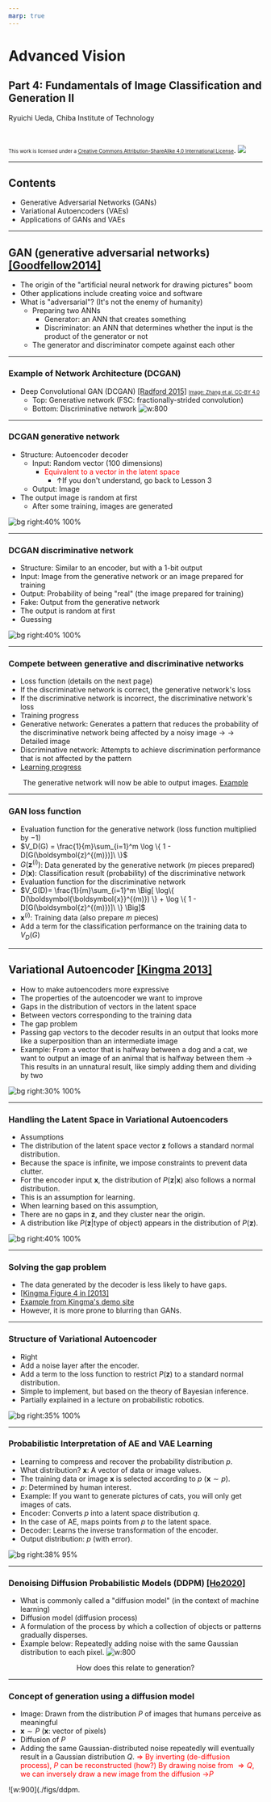 ```yaml
---
marp: true
---
```


<!-- footer: "Advanced Vision, Part 3" -->

# Advanced Vision

## Part 4: Fundamentals of Image Classification and Generation II

Ryuichi Ueda, Chiba Institute of Technology

<br />

<span style="font-size:70%">This work is licensed under a </span>[<span style="font-size:70%">Creative Commons Attribution-ShareAlike 4.0 International License</span>](https://creativecommons.org/licenses/by-sa/4.0/).
![](https://i.creativecommons.org/l/by-sa/4.0/88x31.png)

---

<!-- paginate: true -->

## Contents

- Generative Adversarial Networks (GANs)
- Variational Autoencoders (VAEs)
- Applications of GANs and VAEs

---

## GAN (generative adversarial networks) [[Goodfellow2014]](https://papers.nips.cc/paper_files/paper/2014/file/f033ed80deb0234979a61f95710dbe25-Paper.pdf)

- The origin of the "artificial neural network for drawing pictures" boom
- Other applications include creating voice and software
- What is "adversarial"? (It's not the enemy of humanity)
    - Preparing two ANNs
        - Generator: an ANN that creates something
        - Discriminator: an ANN that determines whether the input is the product of the generator or not
    - The generator and discriminator compete against each other

---

### Example of Network Architecture (DCGAN)

- Deep Convolutional GAN ​​(DCGAN) [[Radford 2015]](https://arxiv.org/pdf/1511.06434) <a href="https://www.researchgate.net/figure/The-architecture-of-the-generator-and-the-discriminator-in-a-DCGAN-model-FSC-is-the_fig4_343597759"><span style="font-size:70%">Image: Zhang et al. CC-BY 4.0</span></a>
    - Top: Generative network (FSC: fractionally-strided convolution)</span>
    - Bottom: Discriminative network
![w:800](./figs/dcgan-cc-by-4.0-by_zhang.png)

---

### DCGAN generative network

- Structure: Autoencoder decoder
    - Input: Random vector (100 dimensions)
        - <span style="color:red">Equivalent to a vector in the latent space</span>
            - ↑If you don't understand, go back to Lesson 3
    - Output: Image
- The output image is random at first
    - After some training, images are generated

![bg right:40% 100%](./figs/dcgan-cc-by-4.0-by_zhang.png)

---

### DCGAN discriminative network

- Structure: Similar to an encoder, but with a 1-bit output
- Input: Image from the generative network or an image prepared for training
- Output: Probability of being "real" (the image prepared for training)
- Fake: Output from the generative network
- The output is random at first
- Guessing

![bg right:40% 100%](./figs/dcgan-cc-by-4.0-by_zhang.png)

---

### Compete between generative and discriminative networks

- Loss function (details on the next page)
- If the discriminative network is correct, the generative network's loss
- If the discriminative network is incorrect, the discriminative network's loss
- Training progress
- Generative network: Generates a pattern that reduces the probability of the discriminative network being affected by a noisy image $\rightarrow$
$\rightarrow$ Detailed image
- Discriminative network: Attempts to achieve discrimination performance that is not affected by the pattern
- [Learning progress](https://qiita.com/miya_ppp/items/f1348e9e73dd25ca6fb5)

<center>The generative network will now be able to output images. <a href="https://arxiv.org/pdf/1511.06434">Example</a></center>

---

### GAN loss function

- Evaluation function for the generative network (loss function multiplied by $-1$)
- $V_D(G) = \frac{1}{m}\sum_{i=1}^m \log \{ 1 - D[G(\boldsymbol{z}^{(m)})]\ \}$
- $G(\boldsymbol{z}^{(i)})$: Data generated by the generative network ($m$ pieces prepared)
- $D(\boldsymbol{x})$: Classification result (probability) of the discriminative network
- Evaluation function for the discriminative network
- $V_G(D)= \frac{1}{m}\sum_{i=1}^m \Big[ \log\{ D(\boldsymbol{\boldsymbol{x}}^{(m)}) \} + \log \{ 1 - D[G(\boldsymbol{z}^{(m)})]\ \} \Big]$
- $\boldsymbol{x}^{(i)}$: Training data (also prepare $m$ pieces)
- Add a term for the classification performance on the training data to $V_D(G)$

---

## Variational Autoencoder [[Kingma 2013]](https://arxiv.org/abs/1312.6114)

- How to make autoencoders more expressive
- The properties of the autoencoder we want to improve
- Gaps in the distribution of vectors in the latent space
- Between vectors corresponding to the training data
- The gap problem
- Passing gap vectors to the decoder results in an output that looks more like a superposition than an intermediate image
- Example: From a vector that is halfway between a dog and a cat, we want to output an image of an animal that is halfway between them
$\rightarrow$ This results in an unnatural result, like simply adding them and dividing by two

![bg right:30% 100%](./figs/latent_space_problem.png)

---

### Handling the Latent Space in Variational Autoencoders

- Assumptions
- The distribution of the latent space vector $\boldsymbol{z}$ follows a standard normal distribution.
- Because the space is infinite, we impose constraints to prevent data clutter.
- For the encoder input $\boldsymbol{x}$, the distribution of $P(\boldsymbol{z}|\boldsymbol{x})$ also follows a normal distribution.
- This is an assumption for learning.
- When learning based on this assumption,
- There are no gaps in $\boldsymbol{z}$, and they cluster near the origin.
- A distribution like $P(\boldsymbol{z}|$type of object$)$ appears in the distribution of $P(\boldsymbol{z})$.

![bg right:40% 100%](./figs/latent_space_dist.png)

---

### Solving the gap problem

- The data generated by the decoder is less likely to have gaps.
- [[Kingma Figure 4 in [2013]](https://arxiv.org/abs/1312.6114)
- [Example from Kingma's demo site](https://dpkingma.com/sgvb_mnist_demo/demo.html)
- However, it is more prone to blurring than GANs.

---

### Structure of Variational Autoencoder

- Right
- Add a noise layer after the encoder.
- Add a term to the loss function to restrict $P(\boldsymbol{z})$ to a standard normal distribution.
- Simple to implement, but based on the theory of Bayesian inference.
- Partially explained in a lecture on probabilistic robotics.

![bg right:35% 100%](./figs/vae.png)

---

### Probabilistic Interpretation of AE and VAE Learning

- Learning to compress and recover the probability distribution $p$.
- What distribution? $\boldsymbol{x}$: A vector of data or image values.
- The training data or image $\boldsymbol{x}$ is selected according to $p$ ($\boldsymbol{x} \sim p$).
- $p$: Determined by human interest.
- Example: If you want to generate pictures of cats, you will only get images of cats.
- Encoder: Converts $p$ into a latent space distribution $q$.
- In the case of AE, maps points from $p$ to the latent space.
- Decoder: Learns the inverse transformation of the encoder.
- Output distribution: $p$ (with error).

![bg right:38% 95%](./figs/autoenc_prob.png)

---

### Denoising Diffusion Probabilistic Models (DDPM) [[Ho2020]](https://arxiv.org/abs/2006.11239)

- What is commonly called a "diffusion model" (in the context of machine learning)
- Diffusion model (diffusion process)
- A formulation of the process by which a collection of objects or patterns gradually disperses.
- Example below: Repeatedly adding noise with the same Gaussian distribution to each pixel.
![w:800](./figs/noising.png)

<center>How does this relate to generation? </center>

---

### Concept of generation using a diffusion model

- Image: Drawn from the distribution $P$ of images that humans perceive as meaningful
- $\boldsymbol{x} \sim P$ ($\boldsymbol{x}$: vector of pixels)
- Diffusion of $P$
- Adding the same Gaussian-distributed noise repeatedly
will eventually result in a Gaussian distribution $Q$.
<span style="color:red">$\Longrightarrow$ By inverting (de-diffusion process), $P$ can be reconstructed (how?)</span>
<span style="color:red">By drawing noise from $\Longrightarrow Q$, we can inversely draw a new image from the diffusion $\rightarrow$$P$</span>

![w:900](./figs/ddpm.
